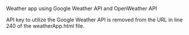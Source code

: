Weather app using Google Weather API and OpenWeather API 

API key to utilize the Google Weather API is removed from the URL in line 240 of the weatherApp.html file.


